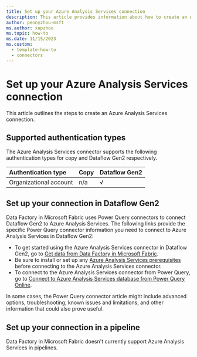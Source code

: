 ```yaml
---
title: Set up your Azure Analysis Services connection
description: This article provides information about how to create an Azure Analysis Services connection in Microsoft Fabric.
author: pennyzhou-msft
ms.author: xupzhou
ms.topic: how-to
ms.date: 11/15/2023
ms.custom:
  - template-how-to
  - connectors
---
```


# Set up your Azure Analysis Services connection

This article outlines the steps to create an Azure Analysis Services connection.

## Supported authentication types

The Azure Analysis Services connector supports the following authentication types for copy and Dataflow Gen2 respectively.  

|Authentication type |Copy |Dataflow Gen2 |
|:---|:---|:---|
|Organizational account| n/a | √ |

## Set up your connection in Dataflow Gen2

Data Factory in Microsoft Fabric uses Power Query connectors to connect Dataflow Gen2 to Azure Analysis Services. The following links provide the specific Power Query connector information you need to connect to Azure Analysis Services in Dataflow Gen2:

- To get started using the Azure Analysis Services connector in Dataflow Gen2, go to [Get data from Data Factory in Microsoft Fabric](/power-query/where-to-get-data#get-data-from-data-factory-in-microsoft-fabric-preview).
- Be sure to install or set up any [Azure Analysis Services prerequisites](/power-query/connectors/azure-analysis-services#prerequisites) before connecting to the Azure Analysis Services connector.
- To connect to the Azure Analysis Services connector from Power Query, go to [Connect to Azure Analysis Services database from Power Query Online](/power-query/connectors/azure-analysis-services#connect-to-azure-analysis-services-database-from-power-query-online).

In some cases, the Power Query connector article might include advanced options, troubleshooting, known issues and limitations, and other information that could also prove useful.

## Set up your connection in a pipeline

Data Factory in Microsoft Fabric doesn't currently support Azure Analysis Services in pipelines.
